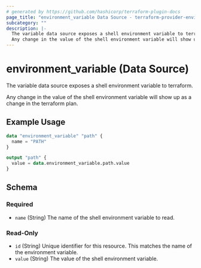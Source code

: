 ```yaml
---
# generated by https://github.com/hashicorp/terraform-plugin-docs
page_title: "environment_variable Data Source - terraform-provider-environment"
subcategory: ""
description: |-
  The variable data source exposes a shell environment variable to terraform.
  Any change in the value of the shell environment variable will show up as a change in the terraform plan.
---
```


# environment_variable (Data Source)

The variable data source exposes a shell environment variable to terraform.

Any change in the value of the shell environment variable will show up as a change in the terraform plan.

## Example Usage

```terraform
data "environment_variable" "path" {
  name = "PATH"
}

output "path" {
  value = data.environment_variable.path.value
}
```

<!-- schema generated by tfplugindocs -->
## Schema

### Required

- `name` (String) The name of the shell environment variable to read.

### Read-Only

- `id` (String) Unique identifier for this resource. This matches the name of the environment variable.
- `value` (String) The value of the shell environment variable.


